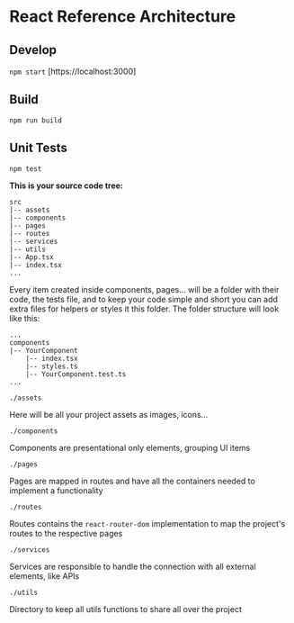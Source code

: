 # React Reference Architecture

## Develop
`npm start`
[https://localhost:3000]

## Build
`npm run build`

## Unit Tests
`npm test`

**This is your source code tree:**

```
src
|-- assets
|-- components
|-- pages
|-- routes
|-- services
|-- utils
|-- App.tsx
|-- index.tsx
...
```

Every item created inside components,  pages... will be a folder with their code, the tests file, and to keep your code simple and short you can add extra files for helpers or styles it this folder. The folder structure will look like this:

```
...
components
|-- YourComponent
    |-- index.tsx
    |-- styles.ts
    |-- YourComponent.test.ts
...
```

`./assets`

Here will be all your project assets as images, icons...

`./components`

Components are presentational only elements, grouping UI items

`./pages`

Pages are mapped in routes and have all the containers needed to implement a functionality

`./routes`

Routes contains the `react-router-dom` implementation to map the project's routes to the respective pages

`./services`

Services are responsible to handle the connection with all external elements, like APIs

`./utils`

Directory to keep all utils functions to share all over the project
